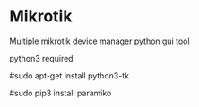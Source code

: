 # Mikrotik
Multiple mikrotik device manager python gui tool

python3 required

#sudo apt-get install python3-tk

#sudo pip3 install paramiko
